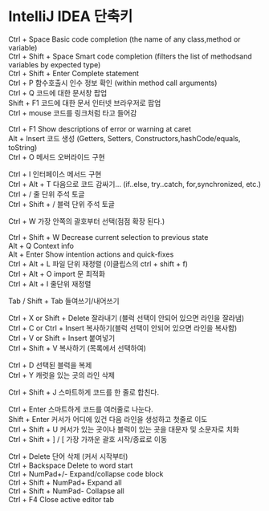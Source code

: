 # IntelliJ IDEA 단축키

Ctrl + Space Basic code completion (the name of any class,method or variable)  
Ctrl + Shift + Space Smart code completion (filters the list of methodsand variables by expected type)  
Ctrl + Shift + Enter Complete statement  
Ctrl + P  함수호출시 인수 정보 확인 (within method call arguments)  
Ctrl + Q  코드에 대한 문서창 팝업  
Shift + F1 코드에 대한 문서 인터넷 브라우저로 팝업   
Ctrl + mouse  코드를 링크처럼 타고 들어감  

Ctrl + F1 Show descriptions of error or warning at caret  
Alt + Insert  코드 생성 (Getters, Setters, Constructors,hashCode/equals, toString)  
Ctrl + O  메서드 오버라이드 구현  

Ctrl + I    인터페이스 메서드 구현  
Ctrl + Alt + T  다음으로 코드 감싸기… (if..else, try..catch, for,synchronized, etc.)  
Ctrl + / 줄 단위 주석 토글  
Ctrl + Shift + /  블럭 단위 주석 토글  

Ctrl + W 가장 안쪽의 괄호부터 선택(점점 확장 된다.)  

Ctrl + Shift + W Decrease current selection to previous state  
Alt + Q Context info  
Alt + Enter Show intention actions and quick-fixes  
Ctrl + Alt + L  파일 단위 재정렬 (이클립스의 ctrl + shift + f)   
Ctrl + Alt + O import 문 최적화  
Ctrl + Alt + I  줄단위 재정렬  

Tab / Shift + Tab  들여쓰기/내어쓰기  

Ctrl + X or Shift + Delete 잘라내기 (블럭 선택이 안되어 있으면 라인을 잘라냄)  
Ctrl + C or Ctrl + Insert 복사하기(블럭 선택이 안되어 있으면 라인을 복사함)  
Ctrl + V or Shift + Insert 붙여넣기  
Ctrl + Shift + V 복사하기 (목록에서 선택하여)  

Ctrl + D 선택된 블럭을 복제  
Ctrl + Y 캐럿을 있는 곳의 라인 삭제  

Ctrl + Shift + J 스마트하게 코드를 한 줄로 합친다.  

Ctrl + Enter 스마트하게 코드를 여러줄로 나눈다.  
Shift + Enter 커서가 어디에 있건 다음 라인을 생성하고 첫줄로 이도   
Ctrl + Shift + U 커서가 있는 곳이나 블럭이 있는 곳을 대문자 및 소문자로 치화  
Ctrl + Shift + ] / [  가장 가까운 괄호 시작/종료로 이동  

Ctrl + Delete 단어 삭제 (커서 시작부터)  
Ctrl + Backspace Delete to word start  
Ctrl + NumPad+/- Expand/collapse code block  
Ctrl + Shift + NumPad+ Expand all  
Ctrl + Shift + NumPad- Collapse all  
Ctrl + F4 Close active editor tab  

